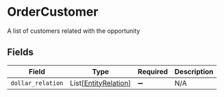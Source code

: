 # OrderCustomer

A list of customers related with the opportunity


## Fields

| Field                                                         | Type                                                          | Required                                                      | Description                                                   |
| ------------------------------------------------------------- | ------------------------------------------------------------- | ------------------------------------------------------------- | ------------------------------------------------------------- |
| `dollar_relation`                                             | List[[EntityRelation](../../models/shared/entityrelation.md)] | :heavy_minus_sign:                                            | N/A                                                           |